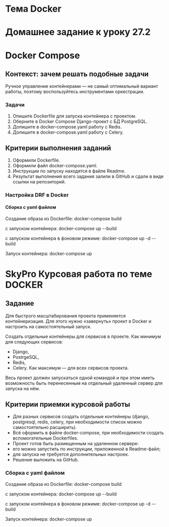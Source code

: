 # Тема Docker
# Домашнее задание к уроку 27.2
# Docker Compose

## Контекст: зачем решать подобные задачи
Ручное управление контейнерами — не самый оптимальный вариант работы, поэтому 
воспользуйтесь инструментами оркестрации.

### Задачи
1. Опишите Dockerfile для запуска контейнера с проектом.
2. Оберните в Docker Compose Django-проект с БД PostgreSQL.
3. Допишите в docker-compose.yaml работу с Redis.
4. Допишите в docker-compose.yaml работу с Celery.

## Критерии выполнения заданий
1. Оформили Dockerfile.
2. Оформили файл docker-compose.yaml.
3. Инструкции по запуску находятся в файле Readme.
4. Результат выполнения всего задания залили в GitHub и сдали в виде ссылки 
на репозиторий.

### Настройка DRF в Docker

#### Сборка с yaml файлом
Создание образа из Dockerfile:
docker-compose build

с запуском контейнера:
docker-compose up --build

с запуском контейнера в фоновом режиме:
docker-compose up -d --build

Запуск контейнера:
docker-compose up

# SkyPro Курсовая работа по теме DOCKER

## Задание 
Для быстрого масштабирования проекта применяется контейнеризация. Для этого 
нужно «завернуть» проект в Docker и настроить на самостоятельный запуск.

Создать отдельные контейнеры для сервисов в проекте.
Как минимум для следующих сервисов:
- Django,
- PostrgeSQL,
- Redis,
- Celery.
Как максимум — для всех сервисов проекта.

Весь проект должен запускаться одной командой и при этом иметь возможность 
быть перенесенным на отдельный удаленный сервер для запуска на нём.

## Критерии приемки курсовой работы
- Для разных сервисов создать отдельные контейнеры (django, postgresql, redis, 
celery, при необходимости список можно самостоятельно расширить).
- Всё оформить в файле docker-compose, при необходимости создать 
вспомогательные Dockerfiles.
- Проект готов быть размещенным на удаленном сервере:
- его можно запустить по инструкции, приложенной в Readme-файл;
- для запуска не требуется дополнительных настроек.
- Решение выложить на GitHub.

### Сборка с yaml файлом
Создание образа из Dockerfile:
docker-compose build

с запуском контейнера:
docker-compose up --build

с запуском контейнера в фоновом режиме:
docker-compose up -d --build

Запуск контейнера:
docker-compose up